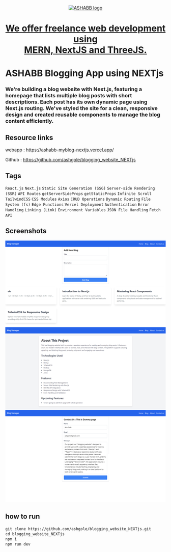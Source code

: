 <a href="https://www.ashabb.com" target="_blank">
            <p align="center">
              <img className="w-32" src="https://www.ashabb.com/logo.ico" alt="ASHABB logo" />
            </p>
            <h1 align='center'>
              We offer freelance web development using <br /> MERN, NextJS and ThreeJS.
            </h1>
          </a>

# ASHABB Blogging App using NEXTjs

### We're building a blog website with Next.js, featuring a homepage that lists multiple blog posts with short descriptions. Each post has its own dynamic page using Next.js routing. We've styled the site for a clean, responsive design and created reusable components to manage the blog content efficiently.

## Resource links

webapp : <a href="https://ashabb-myblog-nextjs.vercel.app/" target="_blank">https://ashabb-myblog-nextjs.vercel.app/</a>

Github : <a href="https://github.com/ashgole/blogging_website_NEXTjs" target="_blank">https://github.com/ashgole/blogging_website_NEXTjs</a>

## Tags

`React.js` `Next.js` `Static Site Generation (SSG)` `Server-side Rendering (SSR)` `API Routes` `getServerSideProps` `getStaticProps` `Infinite Scroll` `TailwindCSS` `CSS Modules` `Axios` `CRUD Operations` `Dynamic Routing` `File System (fs)` `Edge Functions` `Vercel Deployment` `Authentication` `Error Handling` `Linking (Link)` `Environment Variables` `JSON File Handling` `Fetch API`

## Screenshots

![page 1](https://github.com/ashgole/blogging_website_NEXTjs/blob/main/screenshots/0.png)
![page 2](https://github.com/ashgole/blogging_website_NEXTjs/blob/main/screenshots/1.png)
![page 3](https://github.com/ashgole/blogging_website_NEXTjs/blob/main/screenshots/2.png)

## how to run

```
git clone https://github.com/ashgole/blogging_website_NEXTjs.git
cd blogging_website_NEXTjs
npm i
npm run dev
```
